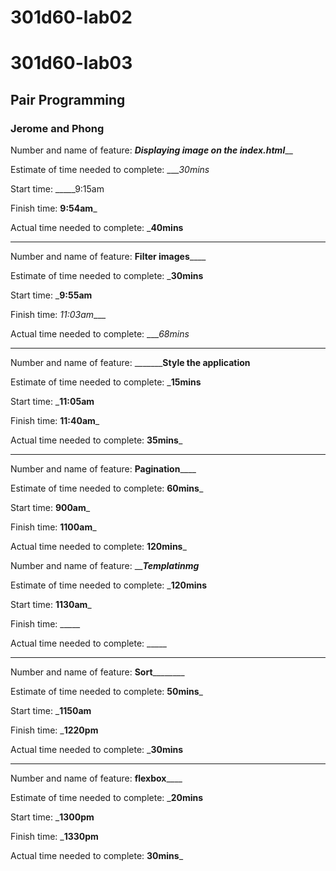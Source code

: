 # 301d60-lab02
#  301d60-lab03
## Pair Programming 
### Jerome and Phong


Number and name of feature: _______________Displaying image on the index.html_________________

Estimate of time needed to complete: ____30mins_

Start time: _____9:15am

Finish time: __9:54am___

Actual time needed to complete: ___40mins__

------------------------------------------------------------------------



Number and name of feature: ______________Filter images__________________

Estimate of time needed to complete: ___30mins__

Start time: ___9:55am__

Finish time: _11:03am____

Actual time needed to complete: ____68mins_

------------------------------------------------------------------------



Number and name of feature: _______________Style the application________

Estimate of time needed to complete: ___15mins__

Start time: ___11:05am__

Finish time: __11:40am___

Actual time needed to complete: __35mins___

------------------------------------------------------------------------


Number and name of feature: ______________Pagination__________________

Estimate of time needed to complete: __60mins___

Start time: __900am___

Finish time: __1100am___

Actual time needed to complete: __120mins___


Number and name of feature: _________________Templatinmg_______________

Estimate of time needed to complete: ___120mins__

Start time: __1130am___

Finish time: _____

Actual time needed to complete: _____

------------------------------------------------------------------------


Number and name of feature: ____________Sort____________________

Estimate of time needed to complete: __50mins___

Start time: ___1150am__

Finish time: ___1220pm__

Actual time needed to complete: ___30mins__

------------------------------------------------------------------------


Number and name of feature: ______________flexbox__________________

Estimate of time needed to complete: ___20mins__

Start time: ___1300pm__

Finish time: ___1330pm__

Actual time needed to complete: __30mins___
